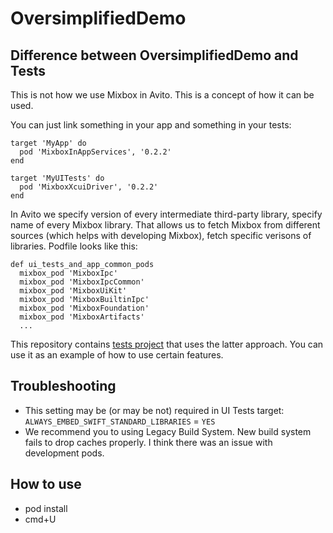 # OversimplifiedDemo

## Difference between OversimplifiedDemo and Tests

This is not how we use Mixbox in Avito. This is a concept of how it can be used.

You can just link something in your app and something in your tests:

```
target 'MyApp' do
  pod 'MixboxInAppServices', '0.2.2'
end

target 'MyUITests' do
  pod 'MixboxXcuiDriver', '0.2.2'
end
```

In Avito we specify version of every intermediate third-party library, specify name of every Mixbox library. That allows us to fetch Mixbox from different sources (which helps with developing Mixbox), fetch specific verisons of libraries. Podfile looks like this:

```
def ui_tests_and_app_common_pods
  mixbox_pod 'MixboxIpc'
  mixbox_pod 'MixboxIpcCommon'
  mixbox_pod 'MixboxUiKit'
  mixbox_pod 'MixboxBuiltinIpc'
  mixbox_pod 'MixboxFoundation'
  mixbox_pod 'MixboxArtifacts'
  ...
```

This repository contains [tests project](../Tests) that uses the latter approach. You can use it as an example of how to use certain features.

## Troubleshooting

- This setting may be (or may be not) required in UI Tests target: `ALWAYS_EMBED_SWIFT_STANDARD_LIBRARIES` = `YES`
- We recommend you to using Legacy Build System. New build system fails to drop caches properly. I think there was an issue with development pods.

## How to use

* pod install
* cmd+U